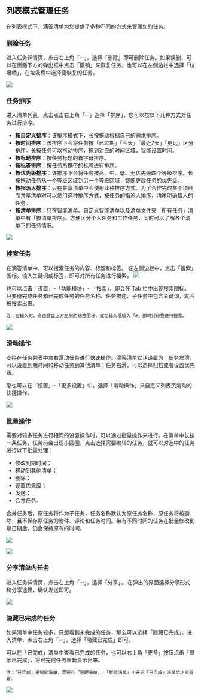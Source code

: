 ## 列表模式管理任务

在列表模式下，滴答清单为您提供了多种不同的方式来管理您的任务。

### 删除任务

进入任务详情页，点击右上角「···」，选择「删除」即可删除任务。如果误删，可以在页面下方的弹出框中点击「撤销」来恢复任务，也可以在左侧边栏中选择「垃圾桶」，在垃圾桶中选择要恢复的任务。 

![](../images/android/delete.png)

### 任务排序

进入清单列表，点击点击右上角「···」选择「排序」，您可以按以下几种方式对任务进行排序。

* **按自定义排序**：该排序模式下，长按拖动根据自己的需求排序。
* **按时间排序**：该排序下会将任务按「已过期」「今天」「最近7天」「更远」区分排序。长按任务可以拖动排序，拖到对应的时间区域，智能设置时间。
* **按标题排序**：按任务标题的首字母排序。
* **按标签排序**：按任务所携带的标签进行排序。
* **按优先级排序**：该排序下会将任务按高、中、低、无优先级四个等级排序。长按拖动任务从一个等级区域到另一个等级区域，智能更改任务的优先级。
* **按指派人排序**：只在共享清单中会使用此种排序方式。为了合作完成某个项目而共享清单时可以使用这种排序方式，按任务的指派人排序，清晰明确每人的任务。
* **按清单排序**：只在智能清单、自定义智能清单以及清单文件夹「所有任务」清单中有「按清单排序」。方便区分个人任务和工作任务，同时可以了解各个清单下的任务情况。

![](../images/android/Screenshot_20180516-150237.png)

### 搜索任务

在滴答清单中，可以搜索任务的内容、标题和标签。 在左侧边栏中，点击「搜索」图标，输入关键词或标签，即可对所有任务进行搜索。
![](../images/android/Search20for.png)

也可以点击「设置」-「功能模块」- 「搜索」，即会在 Tab 栏中出现搜索图标。只要待完成任务和已完成任务的任务名称、任务描述、子任务中包含关键词，就会被搜索出来。

`注：在输入时，点击键盘上方左侧的标签图标，或在输入框输入「#」即可对标签进行搜索。`

![](../images/android/searchtag.png)


### 滑动操作

支持在任务列表中左右滑动任务进行快速操作。滴答清单默认设置为：任务左滑，可以设置到期时间和移动任务到其他清单；任务右滑，可以选择归档或者设置优先级。

您也可以在「设置」-「更多设置」中，选择「滑动操作」来自定义列表页滑动的快捷操作。

![](../images/android/Slide.png)

### 批量操作

需要对较多任务进行相同的设置操作时，可以通过批量操作来进行。在清单中长按一条任务，任务前会出现小圆圈，点击选择需要编辑的任务，就可以对选中的任务进行以下批量处理：

* 修改到期时间；
* 移动到其他清单；
* 删除；
* 设置优先级；
* 发送；
* 合并任务。

合并任务后，原任务将作为子任务，任务名称默认为原任务名称，原任务将被删除，且不保存原任务的附件、评论和任务时间。带有不同时间的任务在批量修改到期日期后，仍会保持原有的时间。

![](../images/android/piliangxiugai.png) 

![](../images/android/Bulk20Operations.png)

### 分享清单内任务

进入任务详情页，点击右上角「···」，选择「分享」。 在弹出的界面选择分享形式和分享途径，确认发送即可。

![](../images/android/share.png)

### 隐藏已完成的任务

如果清单中任务较多，只想看到未完成的任务，那么可以选择「隐藏已完成」。进入清单，点击右上角「···」，选择「隐藏已完成」即可。 

可以在「已完成」清单中查看已完成的任务，也可以右上角「更多」按钮点击「显示已完成」，将已完成任务重新显示出来。

`注：「已完成」是智能清单，需要在「管理清单」-「智能清单」中开启「已完成」清单后才能查看。`

![](../images/android/Completed.png)

